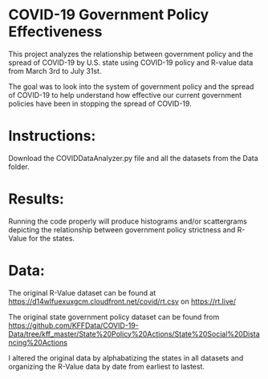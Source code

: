 # COVID-19 Government Policy Effectiveness
This project analyzes the relationship between government policy and the spread of COVID-19 by U.S. state using COVID-19 policy and R-value data from March 3rd to July 31st.

The goal was to look into the system of government policy and the spread of COVID-19 to help understand how effective our current government policies have been in stopping the spread of COVID-19.

# Instructions:

Download the COVIDDataAnalyzer.py file and all the datasets from the Data folder.

# Results:

Running the code properly will produce histograms and/or scattergrams depicting the relationship between government policy strictness and R-Value for the states.

# Data:

The original R-Value dataset can be found at https://d14wlfuexuxgcm.cloudfront.net/covid/rt.csv on https://rt.live/

The original state government policy dataset can be found from https://github.com/KFFData/COVID-19-Data/tree/kff_master/State%20Policy%20Actions/State%20Social%20Distancing%20Actions

I altered the original data by alphabatizing the states in all datasets and organizing the R-Value data by date from earliest to lastest.
